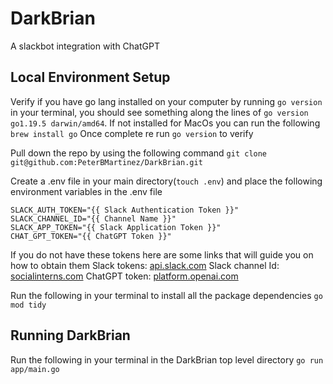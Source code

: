 # DarkBrian
A slackbot integration with ChatGPT

## Local Environment Setup
Verify if you have go lang installed on your computer by running `go version` in your terminal, you should see something along the lines of `go version go1.19.5 darwin/amd64`.
If not installed for MacOs you can run the following `brew install go`
Once complete re run `go version` to verify

Pull down the repo by using the following command `git clone git@github.com:PeterBMartinez/DarkBrian.git`

Create a .env file in your main directory(`touch .env`) and place the following environment variables in the .env file
```
SLACK_AUTH_TOKEN="{{ Slack Authentication Token }}"
SLACK_CHANNEL_ID="{{ Channel Name }}"
SLACK_APP_TOKEN="{{ Slack Application Token }}"
CHAT_GPT_TOKEN="{{ ChatGPT Token }}"
```
If you do not have these tokens here are some links that will guide you on how to obtain them 
Slack tokens: [api.slack.com](https://api.slack.com/tutorials/tracks/getting-a-token)
Slack channel Id: [socialinterns.com](https://help.socialintents.com/article/148-how-to-find-your-slack-team-id-and-slack-channel-id#:~:text=the%20Team%20ID.-,Open%20any%20web%20browser%20and%20log%20in%20to%20your%20Slack,represents%20your%20Slack%20Channel%20ID.)
ChatGPT token: [platform.openai.com](https://platform.openai.com/account/api-keys)

Run the following in your terminal to install all the package dependencies `go mod tidy`


## Running DarkBrian
Run the following in your terminal in the DarkBrian top level directory `go run app/main.go`


